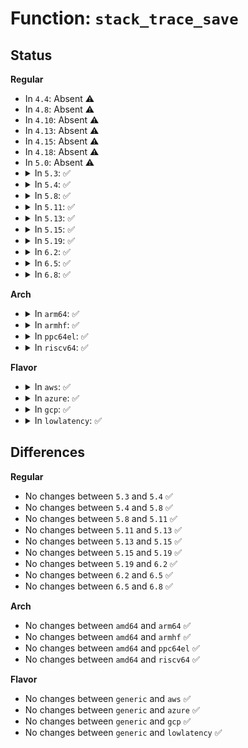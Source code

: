 # Function: <code>stack_trace_save</code>

## Status
<b>Regular</b>
<ul>
<li>
In <code>4.4</code>: Absent ⚠️
</li>
<li>
In <code>4.8</code>: Absent ⚠️
</li>
<li>
In <code>4.10</code>: Absent ⚠️
</li>
<li>
In <code>4.13</code>: Absent ⚠️
</li>
<li>
In <code>4.15</code>: Absent ⚠️
</li>
<li>
In <code>4.18</code>: Absent ⚠️
</li>
<li>
In <code>5.0</code>: Absent ⚠️
</li>
<li>
<details>
<summary>In <code>5.3</code>: ✅</summary>

```c
unsigned int stack_trace_save(long unsigned int *store, unsigned int size, unsigned int skipnr);
```

**Collision:** Unique Global

**Inline:** No

**Transformation:** False

**Instances:**

```
In kernel/stacktrace.c (ffffffff81125d40)
Location: kernel/stacktrace.c:113
Inline: False
Direct callers:
  - kernel/trace/trace.c:__ftrace_trace_stack
  - kernel/trace/trace_stack.c:stack_trace_call
  - kernel/trace/trace_events_hist.c:event_hist_trigger
  - mm/slub.c:set_track
```
**Symbols:**

```
ffffffff81125d40-ffffffff81125da5: stack_trace_save (STB_GLOBAL)
```
</details>
</li>
<li>
<details>
<summary>In <code>5.4</code>: ✅</summary>

```c
unsigned int stack_trace_save(long unsigned int *store, unsigned int size, unsigned int skipnr);
```

**Collision:** Unique Global

**Inline:** No

**Transformation:** False

**Instances:**

```
In kernel/stacktrace.c (ffffffff81131d10)
Location: kernel/stacktrace.c:113
Inline: False
Direct callers:
  - kernel/trace/trace.c:__ftrace_trace_stack
  - kernel/trace/trace_stack.c:stack_trace_call
  - kernel/trace/trace_events_hist.c:event_hist_trigger
  - mm/slub.c:set_track
```
**Symbols:**

```
ffffffff81131d10-ffffffff81131d75: stack_trace_save (STB_GLOBAL)
```
</details>
</li>
<li>
<details>
<summary>In <code>5.8</code>: ✅</summary>

```c
unsigned int stack_trace_save(long unsigned int *store, unsigned int size, unsigned int skipnr);
```

**Collision:** Unique Global

**Inline:** No

**Transformation:** False

**Instances:**

```
In kernel/stacktrace.c (ffffffff81141130)
Location: kernel/stacktrace.c:113
Inline: False
Direct callers:
  - kernel/trace/trace.c:__ftrace_trace_stack
  - kernel/trace/trace_stack.c:check_stack
  - kernel/trace/trace_events_hist.c:event_hist_trigger
```
**Symbols:**

```
ffffffff81141130-ffffffff81141195: stack_trace_save (STB_GLOBAL)
```
</details>
</li>
<li>
<details>
<summary>In <code>5.11</code>: ✅</summary>

```c
unsigned int stack_trace_save(long unsigned int *store, unsigned int size, unsigned int skipnr);
```

**Collision:** Unique Global

**Inline:** No

**Transformation:** False

**Instances:**

```
In kernel/stacktrace.c (ffffffff8113d3d0)
Location: kernel/stacktrace.c:111
Inline: False
Direct callers:
  - kernel/trace/trace.c:__ftrace_trace_stack
  - kernel/trace/trace_stack.c:check_stack
  - kernel/trace/trace_events_hist.c:event_hist_trigger
```
**Symbols:**

```
ffffffff8113d3d0-ffffffff8113d435: stack_trace_save (STB_GLOBAL)
```
</details>
</li>
<li>
<details>
<summary>In <code>5.13</code>: ✅</summary>

```c
unsigned int stack_trace_save(long unsigned int *store, unsigned int size, unsigned int skipnr);
```

**Collision:** Unique Global

**Inline:** No

**Transformation:** False

**Instances:**

```
In kernel/stacktrace.c (ffffffff8113e620)
Location: kernel/stacktrace.c:111
Inline: False
Direct callers:
  - kernel/trace/trace.c:__ftrace_trace_stack
  - kernel/trace/trace_stack.c:check_stack
  - kernel/trace/trace_events_hist.c:event_hist_trigger
```
**Symbols:**

```
ffffffff8113e620-ffffffff8113e685: stack_trace_save (STB_GLOBAL)
```
</details>
</li>
<li>
<details>
<summary>In <code>5.15</code>: ✅</summary>

```c
unsigned int stack_trace_save(long unsigned int *store, unsigned int size, unsigned int skipnr);
```

**Collision:** Unique Global

**Inline:** No

**Transformation:** False

**Instances:**

```
In kernel/stacktrace.c (ffffffff81161ab0)
Location: kernel/stacktrace.c:111
Inline: False
Direct callers:
  - kernel/trace/trace.c:__ftrace_trace_stack
  - kernel/trace/trace_stack.c:check_stack
  - kernel/trace/trace_events_hist.c:event_hist_trigger
  - mm/kfence/core.c:metadata_update_state
  - mm/kfence/report.c:kfence_report_error
```
**Symbols:**

```
ffffffff81161ab0-ffffffff81161b15: stack_trace_save (STB_GLOBAL)
```
</details>
</li>
<li>
<details>
<summary>In <code>5.19</code>: ✅</summary>

```c
unsigned int stack_trace_save(long unsigned int *store, unsigned int size, unsigned int skipnr);
```

**Collision:** Unique Global

**Inline:** No

**Transformation:** False

**Instances:**

```
In kernel/stacktrace.c (ffffffff81194970)
Location: kernel/stacktrace.c:112
Inline: False
Direct callers:
  - kernel/trace/trace.c:__ftrace_trace_stack
  - kernel/trace/trace_stack.c:check_stack
  - kernel/trace/trace_events_hist.c:event_hist_trigger
  - mm/slub.c:set_track_prepare
  - mm/kfence/core.c:__kfence_alloc
  - mm/kfence/core.c:metadata_update_state
  - mm/kfence/report.c:kfence_report_error
```
**Symbols:**

```
ffffffff81194970-ffffffff811949e1: stack_trace_save (STB_GLOBAL)
```
</details>
</li>
<li>
<details>
<summary>In <code>6.2</code>: ✅</summary>

```c
unsigned int stack_trace_save(long unsigned int *store, unsigned int size, unsigned int skipnr);
```

**Collision:** Unique Global

**Inline:** No

**Transformation:** False

**Instances:**

```
In kernel/stacktrace.c (ffffffff811d25d0)
Location: kernel/stacktrace.c:112
Inline: False
Direct callers:
  - kernel/trace/trace.c:__ftrace_trace_stack
  - kernel/trace/trace_stack.c:check_stack
  - kernel/trace/trace_events_hist.c:event_hist_trigger
  - mm/slub.c:set_track_prepare
  - mm/kfence/core.c:__kfence_alloc
  - mm/kfence/core.c:metadata_update_state
  - mm/kfence/report.c:kfence_report_error
```
**Symbols:**

```
ffffffff811d25d0-ffffffff811d2641: stack_trace_save (STB_GLOBAL)
```
</details>
</li>
<li>
<details>
<summary>In <code>6.5</code>: ✅</summary>

```c
unsigned int stack_trace_save(long unsigned int *store, unsigned int size, unsigned int skipnr);
```

**Collision:** Unique Global

**Inline:** No

**Transformation:** False

**Instances:**

```
In kernel/stacktrace.c (ffffffff811e68c0)
Location: kernel/stacktrace.c:112
Inline: False
Direct callers:
  - kernel/trace/trace.c:__ftrace_trace_stack
  - kernel/trace/trace_osnoise.c:timerlat_irq
  - kernel/trace/trace_osnoise.c:timerlat_irq
  - kernel/trace/trace_stack.c:check_stack
  - kernel/trace/trace_events_hist.c:event_hist_trigger
  - kernel/trace/trace_events_hist.c:hist_trigger_elt_update
  - kernel/trace/trace_events_hist.c:__update_field_vars
  - mm/slub.c:set_track_prepare
  - mm/kfence/core.c:__kfence_alloc
  - mm/kfence/core.c:metadata_update_state
  - mm/kfence/report.c:kfence_report_error
```
**Symbols:**

```
ffffffff811e68c0-ffffffff811e6931: stack_trace_save (STB_GLOBAL)
```
</details>
</li>
<li>
<details>
<summary>In <code>6.8</code>: ✅</summary>

```c
unsigned int stack_trace_save(long unsigned int *store, unsigned int size, unsigned int skipnr);
```

**Collision:** Unique Global

**Inline:** No

**Transformation:** False

**Instances:**

```
In kernel/stacktrace.c (ffffffff811fc610)
Location: kernel/stacktrace.c:112
Inline: False
Direct callers:
  - kernel/trace/trace.c:__ftrace_trace_stack
  - kernel/trace/trace_osnoise.c:timerlat_irq
  - kernel/trace/trace_osnoise.c:timerlat_irq
  - kernel/trace/trace_stack.c:check_stack
  - kernel/trace/trace_events_hist.c:event_hist_trigger
  - kernel/trace/trace_events_hist.c:hist_trigger_elt_update
  - kernel/trace/trace_events_hist.c:__update_field_vars
  - mm/slub.c:set_track_prepare
  - mm/kfence/core.c:__kfence_alloc
  - mm/kfence/core.c:metadata_update_state
  - mm/kfence/report.c:kfence_report_error
```
**Symbols:**

```
ffffffff811fc610-ffffffff811fc681: stack_trace_save (STB_GLOBAL)
```
</details>
</li>
</ul>
<b>Arch</b>
<ul>
<li>
<details>
<summary>In <code>arm64</code>: ✅</summary>

```c
unsigned int stack_trace_save(long unsigned int *store, unsigned int size, unsigned int skipnr);
```

**Collision:** Unique Global

**Inline:** No

**Transformation:** False

**Instances:**

```
In kernel/stacktrace.c (ffff8000101997a0)
Location: kernel/stacktrace.c:272
Inline: False
Direct callers:
  - kernel/trace/trace.c:__ftrace_trace_stack
  - kernel/trace/trace_stack.c:stack_trace_call
  - kernel/trace/trace_events_hist.c:event_hist_trigger
  - mm/slub.c:set_track
```
**Symbols:**

```
ffff8000101997a0-ffff800010199818: stack_trace_save (STB_GLOBAL)
```
</details>
</li>
<li>
<details>
<summary>In <code>armhf</code>: ✅</summary>

```c
unsigned int stack_trace_save(long unsigned int *store, unsigned int size, unsigned int skipnr);
```

**Collision:** Unique Global

**Inline:** No

**Transformation:** False

**Instances:**

```
In kernel/stacktrace.c (c03e41c0)
Location: kernel/stacktrace.c:272
Inline: False
Direct callers:
  - kernel/trace/trace.c:__ftrace_trace_stack
  - kernel/trace/trace_stack.c:stack_trace_call
  - mm/slub.c:set_track
```
**Symbols:**

```
c03e41c0-c03e4238: stack_trace_save (STB_GLOBAL)
```
</details>
</li>
<li>
<details>
<summary>In <code>ppc64el</code>: ✅</summary>

```c
unsigned int stack_trace_save(long unsigned int *store, unsigned int size, unsigned int skipnr);
```

**Collision:** Unique Global

**Inline:** No

**Transformation:** False

**Instances:**

```
In kernel/stacktrace.c (c0000000001f9970)
Location: kernel/stacktrace.c:272
Inline: False
Direct callers:
  - arch/powerpc/kernel/eeh_event.c:__eeh_send_failure_event
  - kernel/trace/trace.c:__ftrace_trace_stack
  - kernel/trace/trace_stack.c:stack_trace_call
  - kernel/trace/trace_events_hist.c:event_hist_trigger
  - mm/slub.c:set_track
```
**Symbols:**

```
c0000000001f9970-c0000000001f99f4: stack_trace_save (STB_GLOBAL)
```
</details>
</li>
<li>
<details>
<summary>In <code>riscv64</code>: ✅</summary>

```c
unsigned int stack_trace_save(long unsigned int *store, unsigned int size, unsigned int skipnr);
```

**Collision:** Unique Global

**Inline:** No

**Transformation:** False

**Instances:**

```
In kernel/stacktrace.c (ffffffe000129dc8)
Location: kernel/stacktrace.c:272
Inline: False
Direct callers:
  - kernel/trace/trace.c:__ftrace_trace_stack
  - kernel/trace/trace_stack.c:stack_trace_call
  - mm/slub.c:set_track
```
**Symbols:**

```
ffffffe000129dc8-ffffffe000129e1a: stack_trace_save (STB_GLOBAL)
```
</details>
</li>
</ul>
<b>Flavor</b>
<ul>
<li>
<details>
<summary>In <code>aws</code>: ✅</summary>

```c
unsigned int stack_trace_save(long unsigned int *store, unsigned int size, unsigned int skipnr);
```

**Collision:** Unique Global

**Inline:** No

**Transformation:** False

**Instances:**

```
In kernel/stacktrace.c (ffffffff8112a4c0)
Location: kernel/stacktrace.c:113
Inline: False
Direct callers:
  - kernel/trace/trace.c:__ftrace_trace_stack
  - kernel/trace/trace_stack.c:stack_trace_call
  - kernel/trace/trace_events_hist.c:event_hist_trigger
  - mm/slub.c:set_track
```
**Symbols:**

```
ffffffff8112a4c0-ffffffff8112a525: stack_trace_save (STB_GLOBAL)
```
</details>
</li>
<li>
<details>
<summary>In <code>azure</code>: ✅</summary>

```c
unsigned int stack_trace_save(long unsigned int *store, unsigned int size, unsigned int skipnr);
```

**Collision:** Unique Global

**Inline:** No

**Transformation:** False

**Instances:**

```
In kernel/stacktrace.c (ffffffff8111cd30)
Location: kernel/stacktrace.c:113
Inline: False
Direct callers:
  - kernel/trace/trace.c:__ftrace_trace_stack
  - kernel/trace/trace_stack.c:stack_trace_call
  - kernel/trace/trace_events_hist.c:event_hist_trigger
  - mm/slub.c:set_track
```
**Symbols:**

```
ffffffff8111cd30-ffffffff8111cd95: stack_trace_save (STB_GLOBAL)
```
</details>
</li>
<li>
<details>
<summary>In <code>gcp</code>: ✅</summary>

```c
unsigned int stack_trace_save(long unsigned int *store, unsigned int size, unsigned int skipnr);
```

**Collision:** Unique Global

**Inline:** No

**Transformation:** False

**Instances:**

```
In kernel/stacktrace.c (ffffffff811281e0)
Location: kernel/stacktrace.c:113
Inline: False
Direct callers:
  - kernel/trace/trace.c:__ftrace_trace_stack
  - kernel/trace/trace_stack.c:stack_trace_call
  - kernel/trace/trace_events_hist.c:event_hist_trigger
  - mm/slub.c:set_track
```
**Symbols:**

```
ffffffff811281e0-ffffffff81128245: stack_trace_save (STB_GLOBAL)
```
</details>
</li>
<li>
<details>
<summary>In <code>lowlatency</code>: ✅</summary>

```c
unsigned int stack_trace_save(long unsigned int *store, unsigned int size, unsigned int skipnr);
```

**Collision:** Unique Global

**Inline:** No

**Transformation:** False

**Instances:**

```
In kernel/stacktrace.c (ffffffff81134870)
Location: kernel/stacktrace.c:113
Inline: False
Direct callers:
  - kernel/trace/trace.c:__ftrace_trace_stack
  - kernel/trace/trace_stack.c:stack_trace_call
  - kernel/trace/trace_events_hist.c:event_hist_trigger
  - mm/slub.c:set_track
```
**Symbols:**

```
ffffffff81134870-ffffffff811348d5: stack_trace_save (STB_GLOBAL)
```
</details>
</li>
</ul>

## Differences
<b>Regular</b>
<ul>
<li>
No changes between <code>5.3</code> and <code>5.4</code> ✅
</li>
<li>
No changes between <code>5.4</code> and <code>5.8</code> ✅
</li>
<li>
No changes between <code>5.8</code> and <code>5.11</code> ✅
</li>
<li>
No changes between <code>5.11</code> and <code>5.13</code> ✅
</li>
<li>
No changes between <code>5.13</code> and <code>5.15</code> ✅
</li>
<li>
No changes between <code>5.15</code> and <code>5.19</code> ✅
</li>
<li>
No changes between <code>5.19</code> and <code>6.2</code> ✅
</li>
<li>
No changes between <code>6.2</code> and <code>6.5</code> ✅
</li>
<li>
No changes between <code>6.5</code> and <code>6.8</code> ✅
</li>
</ul>
<b>Arch</b>
<ul>
<li>
No changes between <code>amd64</code> and <code>arm64</code> ✅
</li>
<li>
No changes between <code>amd64</code> and <code>armhf</code> ✅
</li>
<li>
No changes between <code>amd64</code> and <code>ppc64el</code> ✅
</li>
<li>
No changes between <code>amd64</code> and <code>riscv64</code> ✅
</li>
</ul>
<b>Flavor</b>
<ul>
<li>
No changes between <code>generic</code> and <code>aws</code> ✅
</li>
<li>
No changes between <code>generic</code> and <code>azure</code> ✅
</li>
<li>
No changes between <code>generic</code> and <code>gcp</code> ✅
</li>
<li>
No changes between <code>generic</code> and <code>lowlatency</code> ✅
</li>
</ul>
